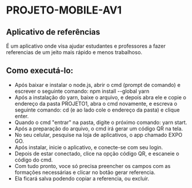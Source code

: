 # PROJETO-MOBILE-AV1

 ## Aplicativo de referências
 É um aplicativo onde visa ajudar estudantes e professores a fazer referencias de um jeito mais rápido e menos trabalhoso.
 ## Como executá-lo:
 - Após baixar e instalar o node.js, abrir o cmd (prompt de comando) e escrever o seguinte comando: npm install --global yarn  
 - Após a instalação do yarn, baixe o arquivo, e depois abra ele e copie o endereço da pasta PROJETO1, abra o cmd novamente, e escreva o seguinte comando: cd (e ao lado cole o endereço da pasta) e clique enter.  
 - Quando o cmd "entrar" na pasta, digite o próximo comando: yarn start.
 - Após a preparação do arquivo, o cmd irá gerar um código QR na tela.
 - No seu celular, pesquise na loja de aplicativos, o app chamado EXPO GO. 
 - Após instalar, inicie o aplicativo, e conecte-se com seu login.
 - Depois de estar conectado, clice na opção código QR, e escaneie o código do cmd.
 - Com tudo pronto, voce só precisa preencher os campos com as formações necessárias e clicar no botão gerar referencia.
 - Ela ficará salva podendo copiar a referencia, ou excluir.
